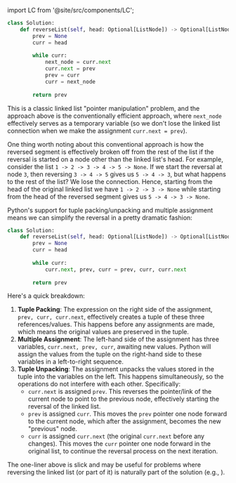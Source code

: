 import LC from '@site/src/components/LC';

```python
class Solution:
    def reverseList(self, head: Optional[ListNode]) -> Optional[ListNode]:
        prev = None
        curr = head
        
        while curr:
            next_node = curr.next
            curr.next = prev
            prev = curr
            curr = next_node
            
        return prev
```

This is a classic linked list "pointer manipulation" problem, and the approach above is the conventionally efficient approach, where `next_node` effectively serves as a temporary variable (so we don't lose the linked list connection when we make the assignment `curr.next = prev`).

One thing worth noting about this conventional approach is how the reversed segment is effectively broken off from the rest of the list if the reversal is started on a node other than the linked list's head. For example, consider the list `1 -> 2 -> 3 -> 4 -> 5 -> None`. If we start the reversal at node `3`, then reversing `3 -> 4 -> 5` gives us `5 -> 4 -> 3`, but what happens to the rest of the list? We lose the connection. Hence, starting from the head of the original linked list we have `1 -> 2 -> 3 -> None` while starting from the head of the reversed segment gives us `5 -> 4 -> 3 -> None`.

Python's support for tuple packing/unpacking and multiple assignment means we can simplify the reversal in a pretty dramatic fashion:

```python
class Solution:
    def reverseList(self, head: Optional[ListNode]) -> Optional[ListNode]:
        prev = None
        curr = head
        
        while curr:
            curr.next, prev, curr = prev, curr, curr.next
            
        return prev
```

Here's a quick breakdown:

1. **Tuple Packing**: The expression on the right side of the assignment, `prev, curr, curr.next`, effectively creates a tuple of these three references/values. This happens before any assignments are made, which means the original values are preserved in the tuple.
2. **Multiple Assignment**: The left-hand side of the assignment has three variables, `curr.next, prev, curr`, awaiting new values. Python will assign the values from the tuple on the right-hand side to these variables in a left-to-right sequence.
3. **Tuple Unpacking**: The assignment unpacks the values stored in the tuple into the variables on the left. This happens simultaneously, so the operations do not interfere with each other. Specifically:
   - `curr.next` is assigned `prev`. This reverses the pointer/link of the current node to point to the previous node, effectively starting the reversal of the linked list.
   - `prev` is assigned `curr`. This moves the `prev` pointer one node forward to the current node, which after the assignment, becomes the new "previous" node.
   - `curr` is assigned `curr.next` (the original `curr.next` before any changes). This moves the `curr` pointer one node forward in the original list, to continue the reversal process on the next iteration.

The one-liner above is slick and may be useful for problems where reversing the linked list (or part of it) is naturally part of the solution (e.g., <LC id='2130' type='long' ></LC>).